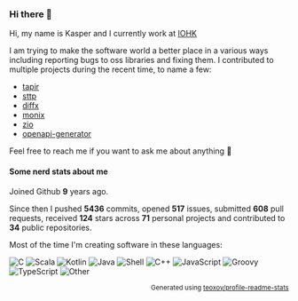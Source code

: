 ### Hi there 👋

Hi, my name is Kasper and I currently work at [IOHK](https://iohk.io/)

I am trying to make the software world a better place in a various ways including reporting bugs to oss libraries and fixing them. I contributed to multiple projects during the recent time, to name a few:
- [tapir](https://github.com/softwaremill/tapir)
- [sttp](https://github.com/softwaremill/sttp)
- [diffx](https://github.com/softwaremill/diffx)
- [monix](https://github.com/monix/monix)
- [zio](https://github.com/zio/zio)
- [openapi-generator](https://github.com/OpenAPITools/openapi-generator)

Feel free to reach me if you want to ask me about anything 🙂

#### Some nerd stats about me

Joined Github **9** years ago.

Since then I pushed **5436** commits, opened **517** issues, submitted **608** pull requests, received **124** stars across **71** personal projects and contributed to **34** public repositories.

Most of the time I'm creating software in these languages:

![C](https://img.shields.io/static/v1?style=flat-square&label=%E2%A0%80&color=555&labelColor=%23555555&message=C%EF%B8%B133.4%25)
![Scala](https://img.shields.io/static/v1?style=flat-square&label=%E2%A0%80&color=555&labelColor=%23c22d40&message=Scala%EF%B8%B126.9%25)
![Kotlin](https://img.shields.io/static/v1?style=flat-square&label=%E2%A0%80&color=555&labelColor=%23A97BFF&message=Kotlin%EF%B8%B115%25)
![Java](https://img.shields.io/static/v1?style=flat-square&label=%E2%A0%80&color=555&labelColor=%23b07219&message=Java%EF%B8%B16.5%25)
![Shell](https://img.shields.io/static/v1?style=flat-square&label=%E2%A0%80&color=555&labelColor=%2389e051&message=Shell%EF%B8%B15.2%25)
![C++](https://img.shields.io/static/v1?style=flat-square&label=%E2%A0%80&color=555&labelColor=%23f34b7d&message=C%2B%2B%EF%B8%B13.9%25)
![JavaScript](https://img.shields.io/static/v1?style=flat-square&label=%E2%A0%80&color=555&labelColor=%23f1e05a&message=JavaScript%EF%B8%B11.3%25)
![Groovy](https://img.shields.io/static/v1?style=flat-square&label=%E2%A0%80&color=555&labelColor=%234298b8&message=Groovy%EF%B8%B11.2%25)
![TypeScript](https://img.shields.io/static/v1?style=flat-square&label=%E2%A0%80&color=555&labelColor=%233178c6&message=TypeScript%EF%B8%B11.2%25)
![Other](https://img.shields.io/static/v1?style=flat-square&label=%E2%A0%80&color=555&labelColor=%23ededed&message=Other%EF%B8%B15%25)

<p align="right"><sub>Generated using <a href="https://github.com/marketplace/actions/profile-readme-stats">teoxoy/profile-readme-stats</a></sub></p>
